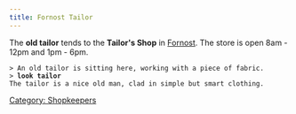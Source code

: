 ```yaml
---
title: Fornost Tailor
---
```


The **old tailor** tends to the **Tailor's Shop** in
[Fornost](Fornost "wikilink"). The store is open 8am - 12pm and 1pm -
6pm.

`> An old tailor is sitting here, working with a piece of fabric.`
`> `**`look tailor`**
`The tailor is a nice old man, clad in simple but smart clothing.`

[Category: Shopkeepers](Category:_Shopkeepers "wikilink")